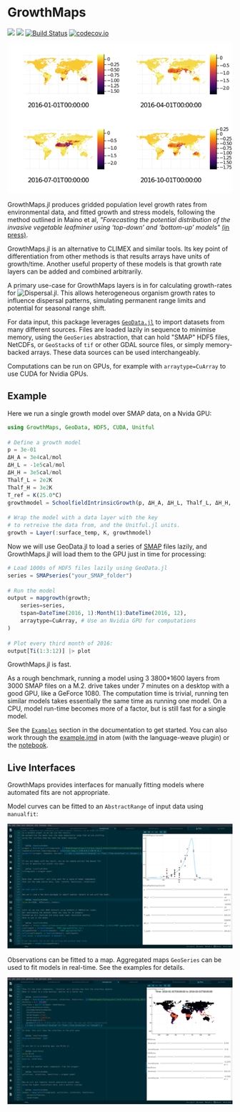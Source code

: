 # GrowthMaps

[![](https://img.shields.io/badge/docs-stable-blue.svg)](https://cesaraustralia.github.io/GrowthMaps.jl/stable/)
[![](https://img.shields.io/badge/docs-dev-blue.svg)](https://cesaraustralia.github.io/GrowthMaps.jl/dev/)
[![Build Status](https://travis-ci.org/cesaraustralia/GrowthMaps.jl.svg?branch=master)](https://travis-ci.org/cesaraustralia/GrowthMaps.jl)
[![codecov.io](http://codecov.io/github/cesaraustralia/GrowthMaps.jl/coverage.svg?branch=master)](http://codecov.io/github/cesaraustralia/GrowthMaps.jl?branch=master)

![example](https://raw.githubusercontent.com/cesaraustralia/GrowthMaps.jl/gh-pages/dev/figures/example_26_1.png)

GrowthMaps.jl produces gridded population level growth rates from environmental data, 
and fitted growth and stress models, following the method outlined in Maino et
al, _"Forecasting the potential distribution of the invasive vegetable leafminer
using ‘top-down’ and ‘bottom-up’ models"_
[(in press)](https://www.biorxiv.org/content/10.1101/866996v1).

GrowthMaps.jl is an alternative to CLIMEX and similar tools. Its key point of differentiation from
other methods is that results arrays have units of growth/time. Another useful property of these models 
is that growth rate layers can be added and combined arbitrarily.

A primary use-case for GrowthMaps layers is in for calculating growth-rates for
![Dispersal.jl](https://github.com/cesaraustralia/Dispersal.jl). This allows heterogeneous
organism growth rates to influence dispersal patterns, simulating permanent range limits and 
potential for seasonal range shift.

For data input, this package leverages [`GeoData.jl`](http://github.com/rafaqz/GeoData.jl)
to import datasets from many different sources. Files are loaded lazily in sequence to
minimise memory, using the `GeoSeries` abstraction, that can hold "SMAP" HDF5 files,
NetCDFs, or `GeoStack`s of `tif` or other GDAL source files, or simply memory-backed
arrays. These data sources can be used interchangeably.

Computations can be run on GPUs, for example with `arraytype=CuArray` to use CUDA for Nvidia GPUs.

## Example

Here we run a single growth model over SMAP data, on a Nvida GPU:

```julia
using GrowthMaps, GeoData, HDF5, CUDA, Unitful

# Define a growth model
p = 3e-01
ΔH_A = 3e4cal/mol
ΔH_L = -1e5cal/mol
ΔH_H = 3e5cal/mol
Thalf_L = 2e2K
Thalf_H = 3e2K
T_ref = K(25.0°C)
growthmodel = SchoolfieldIntrinsicGrowth(p, ΔH_A, ΔH_L, Thalf_L, ΔH_H, Thalf_H, T_ref)

# Wrap the model with a data layer with the key
# to retreive the data from, and the Unitful.jl units.
growth = Layer(:surface_temp, K, growthmodel)
```

Now we will use GeoData.jl to load a series of [SMAP](https://smap.jpl.nasa.gov/)
files lazily, and GrowthMaps.jl will load them to the GPU just in time for processing:

```julia
# Load 1000s of HDF5 files lazily using GeoData.jl
series = SMAPseries("your_SMAP_folder")

# Run the model
output = mapgrowth(growth;
    series=series,
    tspan=DateTime(2016, 1):Month(1):DateTime(2016, 12),
    arraytype=CuArray, # Use an Nvidia GPU for computations
)

# Plot every third month of 2016:
output[Ti(1:3:12)] |> plot
```

GrowthMaps.jl is fast.

As a rough benchmark, running a model using 3 3800*1600 layers from 3000 SMAP
files on a M.2. drive takes under 7 minutes on a desktop with a good GPU, 
like a GeForce 1080. The computation time is trivial, running ten similar 
models takes essentially the same time as running one model. On a CPU, model run-time 
becomes more of a factor, but is still fast for a single model.

See the [`Examples`](https://cesaraustralia.github.io/GrowthMaps.jl/dev/example/)
section in the documentation to get started. You can also work through the
[example.jmd](https://github.com/cesaraustralia/GrowthMaps.jl/blob/master/docs/src/example.jmd) in atom
(with the language-weave plugin) or the
[notebook](https://github.com/cesaraustralia/GrowthMaps.jl/blob/gh-pages/dev/notebook/example.ipynb).


## Live Interfaces

GrowthMaps provides interfaces for manually fitting models where automated fits are not appropriate.

Model curves can be fitted to an `AbstractRange` of input data using `manualfit`:

![manualfit interface](https://github.com/cesaraustralia/GrowthMaps.jl/blob/media/manualfit.png?raw=true)

Observations can be fitted to a map. Aggregated maps `GeoSeries` can be used to fit models in real-time.
See the examples for details.

![mapfit interface](https://github.com/cesaraustralia/GrowthMaps.jl/blob/media/mapfit.png?raw=true)
